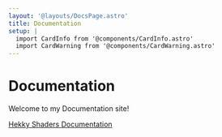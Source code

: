 ```yaml
---
layout: '@layouts/DocsPage.astro'
title: Documentation
setup: | 
  import CardInfo from '@components/CardInfo.astro'
  import CardWarning from '@components/CardWarning.astro'
---
```

# Documentation

Welcome to my Documentation site!

[Hekky Shaders Documentation](/en/shaders/)